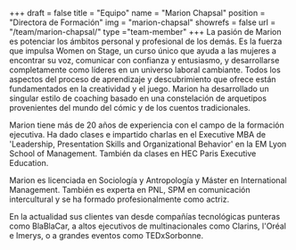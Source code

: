 +++
draft		= false
title		= "Equipo"
name		= "Marion Chapsal"
position 	= "Directora de Formación"
img			= "marion-chapsal"
showrefs	= false
url			= "/team/marion-chapsal/"
type		="team-member"
+++
La pasión de Marion es potenciar los ámbitos personal y profesional de los demás. Es la fuerza que impulsa Women on Stage, un curso único que ayuda a las mujeres a encontrar su voz, comunicar con confianza y entusiasmo, y desarrollarse completamente como líderes en un universo laboral cambiante. Todos los aspectos del proceso de aprendizaje y descubrimiento que ofrece están fundamentados en la creatividad y el juego. Marion ha desarrollado un singular estilo de coaching basado en una constelación de arquetipos provenientes del mundo del cómic y de los cuentos tradicionales.

Marion tiene más de 20 años de experiencia con el campo de la formación ejecutiva. Ha dado clases e impartido charlas en el Executive MBA de 'Leadership, Presentation Skills and Organizational Behavior' en la EM Lyon School of Management. También da clases en HEC Paris Executive Education.

Marion es licenciada en Sociología y Antropología y Máster en International Management. También es experta en PNL, SPM en comunicación intercultural y se ha formado profesionalmente como actriz.

En la actualidad sus clientes van desde compañías tecnológicas punteras como BlaBlaCar, a altos ejecutivos de multinacionales como Clarins, l'Oréal e Imerys, o a grandes eventos como TEDxSorbonne.
